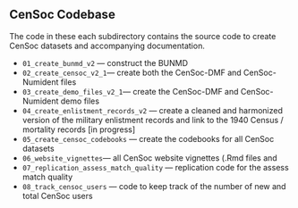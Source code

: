 ## CenSoc Codebase 

The code in these each subdirectory contains the source code to create CenSoc datasets and accompanying documentation. 


- `01_create_bunmd_v2` — construct the BUNMD 
- `02_create_censoc_v2_1`— create both the CenSoc-DMF and CenSoc-Numident files  
- `03_create_demo_files_v2_1`— create the CenSoc-DMF and CenSoc-Numident demo files 
- `04_create_enlistment_records_v2` — create a cleaned and harmonized version of the military enlistment records and link to the 1940 Census / mortality records [in progress]
- `05_create_censoc_codebooks` — create the codebooks for all CenSoc datasets 
- `06_website_vignettes`— all CenSoc website vignettes (.Rmd files and 
- `07_replication_assess_match_quality` — replication code for the assess match quality 
- `08_track_censoc_users` — code to keep track of the number of new and total CenSoc users 
